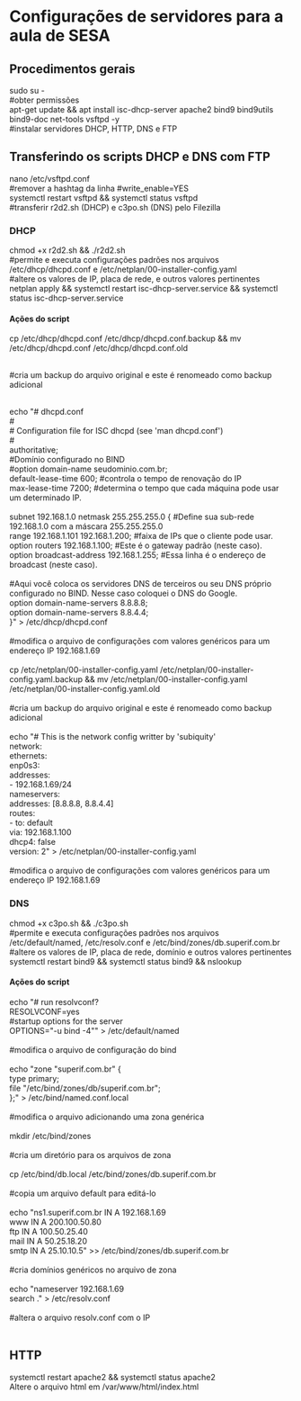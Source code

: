 # Configurações de servidores para a aula de SESA

<h2>Procedimentos gerais</h2>
sudo su -
<br>#obter permissões
<br>apt-get update && apt install isc-dhcp-server apache2 bind9 bind9utils bind9-doc net-tools vsftpd -y
<br>#instalar servidores DHCP, HTTP, DNS e FTP
<h2>Transferindo os scripts DHCP e DNS com FTP</h2>
nano /etc/vsftpd.conf
<br>#remover a hashtag da linha #write_enable=YES
<br>systemctl restart vsftpd && systemctl status vsftpd
<br>#transferir r2d2.sh (DHCP) e c3po.sh (DNS) pelo Filezilla
<h3>DHCP</h3>

chmod +x r2d2.sh && ./r2d2.sh
<br>#permite e executa configurações padrões nos arquivos /etc/dhcp/dhcpd.conf e /etc/netplan/00-installer-config.yaml
<br>#altere os valores de IP, placa de rede, e outros valores pertinentes
<br>netplan apply && systemctl restart isc-dhcp-server.service && systemctl status isc-dhcp-server.service
<h4>Ações do script</h4>

cp /etc/dhcp/dhcpd.conf /etc/dhcp/dhcpd.conf.backup && mv /etc/dhcp/dhcpd.conf /etc/dhcp/dhcpd.conf.old

<br>#cria um backup do arquivo original e este é renomeado como backup adicional

<br>echo "# dhcpd.conf
<br>#
<br># Configuration file for ISC dhcpd (see 'man dhcpd.conf')
<br>#
<br>authoritative;
<br>#Domínio configurado no BIND
<br>#option domain-name seudominio.com.br;
<br>default-lease-time 600; #controla o tempo de renovação do IP
<br>max-lease-time 7200; #determina o tempo que cada máquina pode usar um determinado IP.
<br>
<br>subnet 192.168.1.0 netmask 255.255.255.0 { #Define sua sub-rede 192.168.1.0 com a máscara 255.255.255.0
<br>range 192.168.1.101 192.168.1.200; #faixa de IPs que o cliente pode usar.
<br>option routers 192.168.1.100; #Este é o gateway padrão (neste caso).
<br>option broadcast-address 192.168.1.255; #Essa linha é o endereço de broadcast (neste caso).
<br>
<br>#Aqui você coloca os servidores DNS de terceiros ou seu DNS próprio configurado no BIND. Nesse caso coloquei o DNS do Google.
<br>option domain-name-servers 8.8.8.8;
<br>option domain-name-servers 8.8.4.4;
<br>}" > /etc/dhcp/dhcpd.conf
<br>
<br>#modifica o arquivo de configurações com valores genéricos para um endereço IP 192.168.1.69
<br>
<br>cp /etc/netplan/00-installer-config.yaml /etc/netplan/00-installer-config.yaml.backup && mv /etc/netplan/00-installer-config.yaml /etc/netplan/00-installer-config.yaml.old
<br><br>
#cria um backup do arquivo original e este é renomeado como backup adicional
<br>
<br>echo "# This is the network config writter by 'subiquity'
<br>network:
<br>ethernets:
<br>enp0s3:
<br>addresses:
<br>- 192.168.1.69/24
<br>nameservers:
<br>addresses: [8.8.8.8, 8.8.4.4]
<br>routes:
<br>- to: default
<br>via: 192.168.1.100
<br>dhcp4: false
<br>version: 2" > /etc/netplan/00-installer-config.yaml
<br><br>
#modifica o arquivo de configurações com valores genéricos para um endereço IP 192.168.1.69
<h3>DNS</h3>

chmod +x c3po.sh && ./c3po.sh
<br>#permite e executa configurações padrões nos arquivos /etc/default/named, /etc/resolv.conf e /etc/bind/zones/db.superif.com.br
<br>#altere os valores de IP, placa de rede, domínio e outros valores pertinentes
<br>systemctl restart bind9 && systemctl status bind9 && nslookup
<h4>Ações do script</h4>

echo "# run resolvconf?
<br>RESOLVCONF=yes
<br>#startup options for the server
<br>OPTIONS=\"-u bind -4\"" > /etc/default/named
<br><br>
#modifica o arquivo de configuração do bind
<br><br>
echo "zone \"superif.com.br\" {
<br>type primary;
<br>file \"/etc/bind/zones/db/superif.com.br\";
<br>};" > /etc/bind/named.conf.local
<br><br>
#modifica o arquivo adicionando uma zona genérica
<br><br>
mkdir /etc/bind/zones
<br><br>
#cria um diretório para os arquivos de zona
<br><br>
cp /etc/bind/db.local /etc/bind/zones/db.superif.com.br
<br><br>
#copia um arquivo default para editá-lo
<br><br>
echo "ns1.superif.com.br IN A 192.168.1.69
<br>www IN A 200.100.50.80
<br>ftp IN A 100.50.25.40
<br>mail IN A 50.25.18.20
<br>smtp IN A 25.10.10.5" >> /etc/bind/zones/db.superif.com.br
<br><br>
#cria domínios genéricos no arquivo de zona
<br><br>
echo "nameserver 192.168.1.69
<br>search ." > /etc/resolv.conf
<br><br>
#altera o arquivo resolv.conf com o IP
<br><br>
<h2>HTTP</h2>
systemctl restart apache2 && systemctl status apache2
<br>Altere o arquivo html em /var/www/html/index.html
